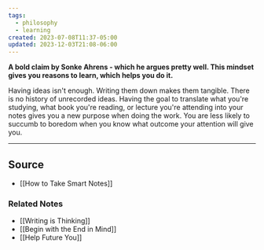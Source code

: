 ```yaml
---
tags:
  - philosophy
  - learning
created: 2023-07-08T11:37-05:00
updated: 2023-12-03T21:08-06:00
---
```

**A bold claim by Sonke Ahrens - which he argues pretty well. This mindset gives you reasons to learn, which helps you do it.**

Having ideas isn't enough. Writing them down makes them tangible. There is no history of unrecorded ideas. Having the goal to translate what you're studying, what book you're reading, or lecture you're attending into your notes gives you a new purpose when doing the work. You are less likely to succumb to boredom when you know what outcome your attention will give you.

---

## Source
- [[How to Take Smart Notes]]

### Related Notes
- [[Writing is Thinking]]
- [[Begin with the End in Mind]]
- [[Help Future You]]